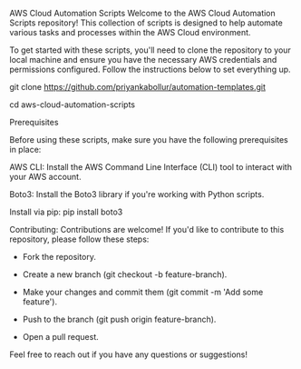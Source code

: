 AWS Cloud Automation Scripts
Welcome to the AWS Cloud Automation Scripts repository! This collection of scripts is designed to help automate various tasks and processes within the AWS Cloud environment.

To get started with these scripts, you'll need to clone the repository to your local machine and ensure you have the necessary AWS credentials and permissions configured. Follow the instructions below to set everything up.

git clone https://github.com/priyankabollur/automation-templates.git

cd aws-cloud-automation-scripts

Prerequisites

Before using these scripts, make sure you have the following prerequisites in place:

AWS CLI: Install the AWS Command Line Interface (CLI) tool to interact with your AWS account.

Boto3: Install the Boto3 library if you're working with Python scripts.

Install via pip: pip install boto3

Contributing: Contributions are welcome! If you'd like to contribute to this repository, please follow these steps:

- Fork the repository.

- Create a new branch (git checkout -b feature-branch).

- Make your changes and commit them (git commit -m 'Add some feature').

- Push to the branch (git push origin feature-branch).

- Open a pull request.

Feel free to reach out if you have any questions or suggestions!

